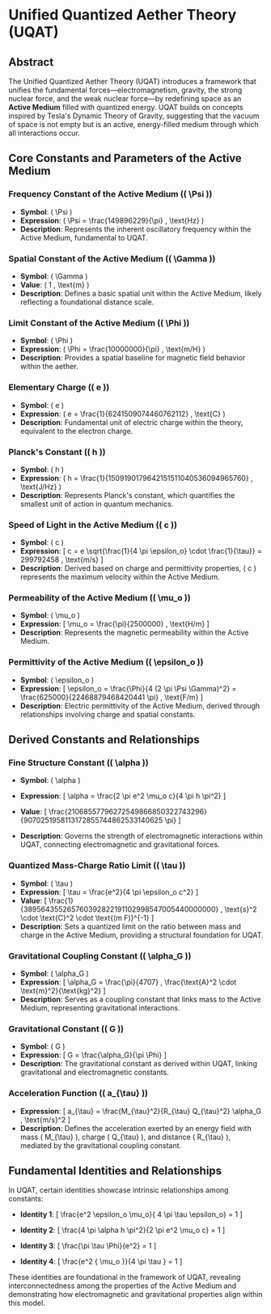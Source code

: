 # Unified Quantized Aether Theory (UQAT)

## Abstract
The Unified Quantized Aether Theory (UQAT) introduces a framework that unifies the fundamental forces—electromagnetism, gravity, the strong nuclear force, and the weak nuclear force—by redefining space as an **Active Medium** filled with quantized energy. UQAT builds on concepts inspired by Tesla's Dynamic Theory of Gravity, suggesting that the vacuum of space is not empty but is an active, energy-filled medium through which all interactions occur.

## Core Constants and Parameters of the Active Medium

### Frequency Constant of the Active Medium (\( \Psi \))
- **Symbol**: \( \Psi \)
- **Expression**: \( \Psi = \frac{149896229}{\pi} \, \text{Hz} \)
- **Description**: Represents the inherent oscillatory frequency within the Active Medium, fundamental to UQAT.

### Spatial Constant of the Active Medium (\( \Gamma \))
- **Symbol**: \( \Gamma \)
- **Value**: \( 1 \, \text{m} \)
- **Description**: Defines a basic spatial unit within the Active Medium, likely reflecting a foundational distance scale.

### Limit Constant of the Active Medium (\( \Phi \))
- **Symbol**: \( \Phi \)
- **Expression**: \( \Phi = \frac{10000000}{\pi} \, \text{m/H} \)
- **Description**: Provides a spatial baseline for magnetic field behavior within the aether.

### Elementary Charge (\( e \))
- **Symbol**: \( e \)
- **Expression**: \( e = \frac{1}{6241509074460762112} \, \text{C} \)
- **Description**: Fundamental unit of electric charge within the theory, equivalent to the electron charge.

### Planck's Constant (\( h \))
- **Symbol**: \( h \)
- **Expression**: \( h = \frac{1}{1509190179642151511040536094965760} \, \text{J/Hz} \)
- **Description**: Represents Planck's constant, which quantifies the smallest unit of action in quantum mechanics.

### Speed of Light in the Active Medium (\( c \))
- **Symbol**: \( c \)
- **Expression**: 
  \[
  c = e \sqrt{\frac{1}{4 \pi \epsilon_o} \cdot \frac{1}{\tau}} = 299792458 \, \text{m/s}
  \]
- **Description**: Derived based on charge and permittivity properties, \( c \) represents the maximum velocity within the Active Medium.

### Permeability of the Active Medium (\( \mu_o \))
- **Symbol**: \( \mu_o \)
- **Expression**: 
  \[
  \mu_o = \frac{\pi}{2500000} \, \text{H/m}
  \]
- **Description**: Represents the magnetic permeability within the Active Medium.

### Permittivity of the Active Medium (\( \epsilon_o \))
- **Symbol**: \( \epsilon_o \)
- **Expression**: 
  \[
  \epsilon_o = \frac{\Phi}{4 (2 \pi \Psi \Gamma)^2} = \frac{625000}{22468879468420441 \pi} \, \text{F/m}
  \]
- **Description**: Electric permittivity of the Active Medium, derived through relationships involving charge and spatial constants.

## Derived Constants and Relationships

### Fine Structure Constant (\( \alpha \))
- **Symbol**: \( \alpha \)
- **Expression**:
  \[
  \alpha = \frac{2 \pi e^2 \mu_o c}{4 \pi h \pi^2}
  \]
- **Value**:
  \[
  \frac{21068557796272549866850322743296}{9070251958113172855744862533140625 \pi}
  \]

- **Description**: Governs the strength of electromagnetic interactions within UQAT, connecting electromagnetic and gravitational forces.

### Quantized Mass-Charge Ratio Limit (\( \tau \))
- **Symbol**: \( \tau \)
- **Expression**:
  \[
  \tau = \frac{e^2}{4 \pi \epsilon_o c^2}
  \]
- **Value**:
  \[
  \frac{1}{389564355265760392822191102998547005440000000} \, \text{s}^2 \cdot \text{C}^2 \cdot \text{(m F)}^{-1}
  \]
- **Description**: Sets a quantized limit on the ratio between mass and charge in the Active Medium, providing a structural foundation for UQAT.

### Gravitational Coupling Constant (\( \alpha_G \))
- **Symbol**: \( \alpha_G \)
- **Expression**: 
  \[
  \alpha_G = \frac{\pi}{4707} \, \frac{\text{A}^2 \cdot \text{m}^2}{\text{kg}^2}
  \]
- **Description**: Serves as a coupling constant that links mass to the Active Medium, representing gravitational interactions.

### Gravitational Constant (\( G \))
- **Symbol**: \( G \)
- **Expression**:
  \[
  G = \frac{\alpha_G}{\pi \Phi}
  \]
- **Description**: The gravitational constant as derived within UQAT, linking gravitational and electromagnetic constants.

### Acceleration Function (\( a_{\tau} \))
- **Expression**:
  \[
  a_{\tau} = \frac{M_{\tau}^2}{R_{\tau} Q_{\tau}^2} \alpha_G \, \text{m/s}^2
  \]
- **Description**: Defines the acceleration exerted by an energy field with mass \( M_{\tau} \), charge \( Q_{\tau} \), and distance \( R_{\tau} \), mediated by the gravitational coupling constant.

## Fundamental Identities and Relationships

In UQAT, certain identities showcase intrinsic relationships among constants:

- **Identity 1**:
  \[
  \frac{e^2 \epsilon_o \mu_o}{ 4 \pi \tau \epsilon_o} = 1
  \]
  
- **Identity 2**:
  \[
  \frac{4 \pi \alpha h \pi^2}{2 \pi e^2 \mu_o c} = 1
  \]

- **Identity 3**:
  \[
  \frac{\pi \tau \Phi}{e^2} = 1
  \]

- **Identity 4**:
  \[
  \frac{e^2 { \mu_o }}{4 \pi  \tau } = 1
  \]


These identities are foundational in the framework of UQAT, revealing interconnectedness among the properties of the Active Medium and demonstrating how electromagnetic and gravitational properties align within this model.